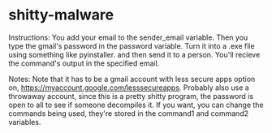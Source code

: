 # shitty-malware

Instructions:
You add your email to the sender_email variable.
Then you type the gmail's password in the password variable. 
Turn it into a .exe file using something like pyinstaller. 
and then send it to a person.
You'll recieve the command's output in the specified email.  

Notes:
Note that it has to be a gmail account with less secure apps option on, https://myaccount.google.com/lesssecureapps.
Probably also use a throwaway account, since this is a pretty shitty program, the password is open to all to see if someone decompiles it. 
If you want, you can change the commands being used, they're stored in the command1 and command2 variables. 
